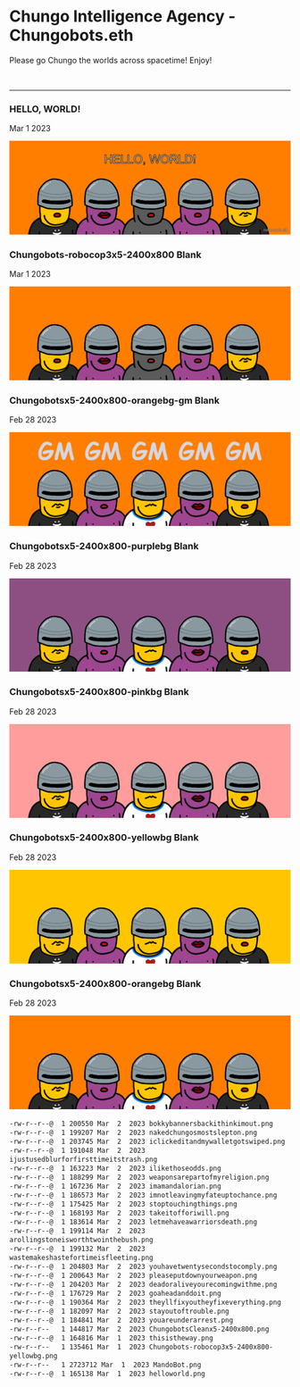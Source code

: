 # Chungo Intelligence Agency - Chungobots.eth

Please go Chungo the worlds across spacetime! Enjoy!

<br />

---

### HELLO, WORLD!

Mar 1 2023

<kbd><img src="Chungobots/helloworld.png" /></kbd>

### Chungobots-robocop3x5-2400x800 Blank

Mar 1 2023

<kbd><img src="Chungobots/Chungobots-robocop3x5-2400x800.png" /></kbd>

### Chungobotsx5-2400x800-orangebg-gm Blank

Feb 28 2023

<kbd><img src="Chungobots/Chungobotsx5-2400x800-orangebg-gm.png" /></kbd>

### Chungobotsx5-2400x800-purplebg Blank

Feb 28 2023

<kbd><img src="Chungobots/Chungobotsx5-2400x800-purplebg.png" /></kbd>


### Chungobotsx5-2400x800-pinkbg Blank

Feb 28 2023

<kbd><img src="Chungobots/Chungobotsx5-2400x800-pinkbg.png" /></kbd>

### Chungobotsx5-2400x800-yellowbg Blank

Feb 28 2023

<kbd><img src="Chungobots/Chungobotsx5-2400x800-yellowbg.png" /></kbd>

### Chungobotsx5-2400x800-orangebg Blank

Feb 28 2023

<kbd><img src="Chungobots/Chungobotsx5-2400x800-orangebg.png" /></kbd>


```
-rw-r--r--@  1 200550 Mar  2  2023 bokkybannersbackithinkimout.png
-rw-r--r--@  1 199207 Mar  2  2023 nakedchungosmostslepton.png
-rw-r--r--@  1 203745 Mar  2  2023 iclickeditandmywalletgotswiped.png
-rw-r--r--@  1 191048 Mar  2  2023 ijustusedblurforfirsttimeitstrash.png
-rw-r--r--@  1 163223 Mar  2  2023 ilikethoseodds.png
-rw-r--r--@  1 188299 Mar  2  2023 weaponsarepartofmyreligion.png
-rw-r--r--@  1 167236 Mar  2  2023 imamandalorian.png
-rw-r--r--@  1 186573 Mar  2  2023 imnotleavingmyfateuptochance.png
-rw-r--r--@  1 175425 Mar  2  2023 stoptouchingthings.png
-rw-r--r--@  1 168193 Mar  2  2023 takeitofforiwill.png
-rw-r--r--@  1 183614 Mar  2  2023 letmehaveawarriorsdeath.png
-rw-r--r--@  1 199114 Mar  2  2023 arollingstoneisworthtwointhebush.png
-rw-r--r--@  1 199132 Mar  2  2023 wastemakeshastefortimeisfleeting.png
-rw-r--r--@  1 204803 Mar  2  2023 youhavetwentysecondstocomply.png
-rw-r--r--@  1 200643 Mar  2  2023 pleaseputdownyourweapon.png
-rw-r--r--@  1 204203 Mar  2  2023 deadoraliveyourecomingwithme.png
-rw-r--r--@  1 176729 Mar  2  2023 goaheadanddoit.png
-rw-r--r--@  1 190364 Mar  2  2023 theyllfixyoutheyfixeverything.png
-rw-r--r--@  1 182097 Mar  2  2023 stayoutoftrouble.png
-rw-r--r--@  1 184841 Mar  2  2023 youareunderarrest.png
-rw-r--r--   1 144817 Mar  2  2023 ChungobotsCleanx5-2400x800.png
-rw-r--r--@  1 164816 Mar  1  2023 thisistheway.png
-rw-r--r--   1 135461 Mar  1  2023 Chungobots-robocop3x5-2400x800-yellowbg.png
-rw-r--r--   1 2723712 Mar  1  2023 MandoBot.png
-rw-r--r--@  1 165138 Mar  1  2023 helloworld.png

```
